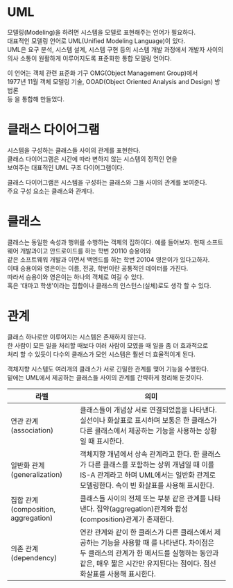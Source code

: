# UML

모델링(Modeling)을 하려면 시스템을 모델로 표현해주는 언어가 필요하다.  
대표적인 모델링 언어로 UML(Unified Modeling Language)이 있다.  
UML은 요구 분석, 시스템 설계, 시스템 구현 등의 시스템 개발 과정에서 개발자 사이의  
의사 소통이 원활하게 이루어지도록 표준화한 통합 모델링 언어다.  

이 언어는 객체 관련 표준화 기구 OMG(Object Management Group)에서  
1977년 11월 객체 모델링 기술, OOAD(Object Oriented Analysis and Design) 방법론  
등 을 통합해 만들었다.

# 클래스 다이어그램

시스템을 구성하는 클래스들 사이의 관계를 표현한다.  
클래스 다이어그램은 시간에 따라 변하지 않는 시스템의 정적인 면을  
보여주는 대표적인 UML 구조 다이어그램이다.  

클래스 다이어그램은 시스템을 구성하는 클래스와 그들 사이의 관계를 보여준다.  
주요 구성 요소는 클래스와 관계다.

# 클래스

클래스는 동일한 속성과 행위를 수행하는 객체의 집하이다.
예를 들어보자. 현재 소프트웨어 개발과이고 안드로이드를 하는 학번 20110 승용이와  
같은 소프트웨워 개발과 이면서 백엔드를 하는 학번 20104 영은이가 있다고하자.  
이때 승용이와 영은이는 이름, 전공, 학번이란 공통적인 데이터를 가진다.  
따라서 승용이와 영은이는 하나의 객체로 여길 수 있다.  
혹은 '대마고 학생'이라는 집합이나 클래스의 인스턴스(실체)로도 생각 할 수 있다.  

# 관계

클래스 하나로만 이루어지는 시스템은 존재하지 않는다.  
한 사람이 모든 일을 처리할 때보다 여러 사람이 모였을 때 일을 좀 더 효과적으로  
처리 할 수 있듯이 다수의 클래스가 모인 시스템은 훨씬 더 효율적이게 된다.  

객체지향 시스템도 여러개의 클래스가 서로 긴밀한 관계를 맺어 기능을 수행한다.    
밑에는 UML에서 제공하는 클래스들 사이의 관계를 간략하게 정리해 둔것이다.  

라벨|의미
-|-
연관 관계(association) | 클래스들이 개념상 서로 연결되었음을 나타낸다. 실선이나 화살표로 표시하며 보통은 한 클래스가 다른 클래스에서 제공하는 기능을 사용하는 상황일 때 표시한다.
일반화 관계(generalization) | 객체지향 개념에서 상속 관계라고 한다. 한 클래스가 다른 클래스를 포함하는 상위 개념일 때 이를 IS-A 관계라고 하며 UML에서는 일반화 관계로 모델링한다. 속이 빈 화살표를 사용해 표시한다.
집합 관계(composition, aggregation) | 클래스들 사이의 전체 또는 부분 같은 관계를 나타낸다. 집약(aggregation)관계와 합성(composition)관계가 존재한다.
의존 관계(dependency) | 연관 관계와 같이 한 클래스가 다른 클래스에서 제공하는 기능을 사용할 때 를 나타낸다. 차이점은 두 클래스의 관계가 한 메서드를 실행하는 동안과 같은, 매우 짧은 시간만 유지된다는 점이다. 점선 화살표를 사용해 표시한다.
